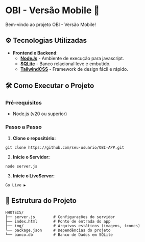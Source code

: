 # OBI - Versão Mobile 📱

Bem-vindo ao projeto OBI - Versão Mobile!

## ⚙️ Tecnologias Utilizadas

* **Frontend e Backend**:
    - [**NodeJs**](https://nodejs.org/pt/download) - Ambiente de execução para javascript.
    - [**SQLite**](https://www.sqlite.org/) - Banco relacional leve e embutido.
    - [**TailwindCSS**](https://tailwindcss.com/) - Framework de design fácil e rápido.

## 🛠️ Como Executar o Projeto

### Pré-requisitos
- Node.js (v20 ou superior)

### Passo a Passo

1. **Clone o repositório:**
```
git clone https://github.com/seu-usuario/OBI-APP.git
```

2. **Inicie o Servidor:**
```
node server.js
```

3. **Inicie o LiveServer:**
```
Go Live ▶️
```

## 📂 Estrutura do Projeto

```
HHOTEIS/
├── server.js        # Configurações do servidor
├── index.html       # Ponto de entrada do app
├── img/             # Arquivos estáticos (imagens, ícones)
└── package.json     # Dependências do projeto
└── banco.db         # Banco de Dados em SQLite
```